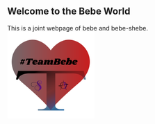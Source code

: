## Welcome to the Bebe World

This is a joint webpage of bebe and bebe-shebe.  
 ![Image](logo.png)
